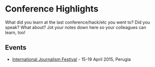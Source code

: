 # Conference Highlights

What did you learn at the last conference/hack/etc you went to? Did you speak? What about? Jot your notes down here so your colleagues can learn, too!

## Events

* [International Journalism Festival](https://github.com/BBC-News-Labs/conference-highlights/blob/master/README.md) - 15-19 April 2015, Perugia

